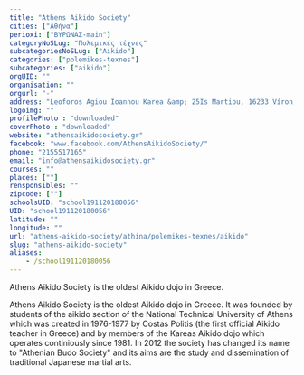```yaml
---
title: "Athens Aikido Society"
cities: ["Αθήνα"]
perioxi: ["ΒΥΡΩΝΑΣ-main"]
categoryNoSLug: "Πολεμικές τέχνες"
subcategoriesNoSLug: ["Aikido"]
categories: ["polemikes-texnes"]
subcategories: ["aikido"]
orgUID: ""
organisation: ""
orgurl: "-"
address: "Leoforos Agiou Ioannou Karea &amp; 25Is Martiou, 16233 Víron, Greece"
logoimg: ""
profilePhoto : "downloaded"
coverPhoto : "downloaded"
website: "athensaikidosociety.gr"
facebook: "www.facebook.com/AthensAikidoSociety/"
phone: "2155517165"
email: "info@athensaikidosociety.gr"
courses: ""
places: [""]
rensponsibles: ""
zipcode: [""]
schoolsUID: "school191120180056"
UID: "school191120180056"
latitude: ""
longitude: ""
url: "athens-aikido-society/athina/polemikes-texnes/aikido"
slug: "athens-aikido-society"
aliases:
    - /school191120180056
---
```



Athens Aikido Society is the oldest Aikido dojo in Greece.

Athens Aikido Society is the oldest Aikido dojo in Greece. It was founded by students of the aikido section of the National Technical University of Athens which was created in 1976-1977 by Costas Politis (the first official Aikido teacher in Greece) and by members of the Kareas Aikido dojo which operates continiously since 1981. In 2012 the society has changed its name to &quot;Athenian Budo Society&quot; and its aims are the study and dissemination of traditional Japanese martial arts.